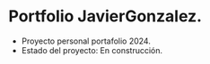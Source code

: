 <h1>Portfolio JavierGonzalez.</h1>

- Proyecto personal portafolio 2024.
- Estado del proyecto: En construcción.
